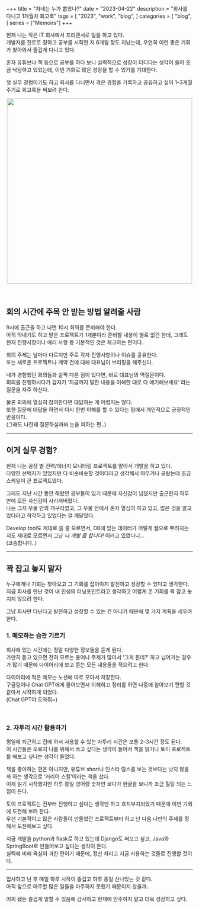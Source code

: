 +++
title = "자네는 누가 뽑았나?"
date = "2023-04-22"
description = "회사를 다니고 1개월차 회고록"
tags = [
    "2023",
    "work",
    "blog",
]
categories = [
    "blog",
]
series = ["Memoirs"]
+++

현재 나는 작은 IT 회사에서 프리랜서로 일을 하고 있다. <br>
개발자를 진로로 정하고 공부를 시작한 지 6개월 정도 지났는데, 우연히 이런 좋은 기회가 찾아와서 즐겁게 다니고 있다.

혼자 유튜브나 책 등으로 공부를 하다 보니 실력적으로 성장이 더디다는 생각이 들어 조금 낙담하고 있었는데, 이번 기회로 많은 성장을 할 수 있기를 기대한다.

첫 실무 경험이기도 하고 회사를 다니면서 겪은 경험을 기록하고 공유하고 싶어 1–3개월 주기로 회고록을 써보려 한다.

<p align="center"><img src="https://github.com/kmseunh/blog/assets/105186724/bfa388ed-86c2-4d3b-80ba-36ba1b0320ec" width="500"></p>

<!--more-->
<br>

## 회의 시간에 주목 안 받는 방법 알려줄 사람

9시에 출근을 하고 나면 10시 회의를 준비해야 한다. <br> 아직 막내기도 하고 맡은 프로젝트가 1개뿐이라 준비할 내용이 별로 없긴 한데, 그래도 현재 진행사항이나 에러 사항 등 기본적인 것은 체크하는 편이다.

회의 주제는 날마다 다르지만 주로 각자 진행사항이나 이슈를 공유한다. <br> 또는 새로운 프로젝트나 계약 건에 대해 대표님이 브리핑을 해주신다.

내가 경험했던 회의들과 살짝 다른 점이 있다면, 바로 대표님의 역질문이다. <br> 회의를 진행하시다가 갑자기 ‘지금까지 말한 내용을 이해한 대로 다 얘기해보세요’ 라는 질문을 자주 하신다.

물론 회의에 열심히 참여한다면 대답하는 게 어렵지는 않다. <br> 또한 질문에 대답을 하면서 다시 한번 이해를 할 수 있다는 점에서 개인적으로 긍정적인 반응이다. <br> (그래도 나한테 질문하실까봐 눈을 피하는 편..)

<hr>

## 이게 실무 경험?

현재 나는 공장 별 전력/에너지 모니터링 프로젝트를 맡아서 개발을 하고 있다. <br> 다양한 선택지가 있었지만 다 비슷비슷할 것이다라고 생각해서 아무거나 골랐는데 조금 스케일이 큰 프로젝트였다.

그래도 지난 시간 동안 해왔던 공부들이 있기 때문에 자신감이 넘쳤지만 출근한지 하루 만에 모든 자신감이 사라져버렸다. <br> 나는 그저 우물 안의 개구리였고, 그 우물 안에서 혼자 열심히 하고 있고, 많은 것을 알고 있다라고 착각하고 있었다는 걸 깨달았다.

Develop tool도 제대로 쓸 줄 모르면서, DB에 있는 데이터가 어떻게 웹으로 뿌려지는지도 제대로 모르면서 그냥 _나 개발 좀 합니다!_ 이러고 있었다니… <br>
(코송합니다..)

<hr>

## 꽉 잡고 놓지 말자

누구에게나 기회는 찾아오고 그 기회를 잡아야지 발전하고 성장할 수 있다고 생각한다. <br> 지금 회사를 만난 것이 내 인생의 터닝포인트라고 생각하고 어렵게 온 기회를 꽉 잡고 놓치지 않으려 한다.

그냥 회사만 다닌다고 발전하고 성장할 수 있는 건 아니기 때문에 몇 가지 계획을 세우려 한다.

### 1. 메모하는 습관 기르기

회사에 있는 시간에는 정말 다양한 정보들을 듣게 된다. <br> 가만히 듣고 있으면 전혀 모르는 용어나 주제가 많아서 ‘그게 뭔데?’ 하고 넘어가는 경우가 많기 때문에 다이어리에 보고 듣는 모든 내용들을 적으려고 한다.

다이어리에 적은 메모는 노션에 따로 모아서 저장한다. <br> 구글링이나 Chat GPT에게 물어보면서 이해하고 정리를 하면 나중에 알아보기 편할 것 같아서 시작하게 되었다. <br> (Chat GPT야 도와줘~)

<br>

### 2. 자투리 시간 활용하기

평일에 퇴근하고 집에 와서 사용할 수 있는 자투리 시간은 보통 2–3시간 정도 된다. <br> 이 시간들은 오로지 나를 위해서 쓰고 싶다는 생각이 들어서 책을 읽거나 토이 프로젝트를 해보고 싶다는 생각이 들었다.

책을 좋아하는 편은 아니지만, 유튜브 short나 인스타 릴스를 보는 것보다는 낫지 않을까 하는 생각으로 ‘커리어 스킬’이라는 책을 샀다. <br> 이제 읽기 시작했지만 하루 종일 영어랑 숫자만 보다가 한글을 보니까 조금 힐링 되는 느낌이 든다.

토이 프로젝트는 전부터 진행하고 싶다는 생각만 하고 흐지부지되었기 때문에 이번 기회에 도전해 보려 한다. <br> 우선 기본적이고 많은 사람들이 만들었던 프로젝트부터 하고 난 다음 나만의 주제를 정해서 도전해보고 싶다.

지금 개발을 python과 flask로 하고 있는데 Django도 써보고 싶고, Java와 SpringBoot로 만들어보고 싶다는 생각이 든다. <br> 실력에 비해 욕심이 과한 편이기 때문에, 정신 차리고 지금 사용하는 것들로 진행할 것이다.

<hr>

입사하고 난 후 매일 하루 시작이 즐겁고 하루 종일 신나있는 것 같다. <br> 아직 앞으로 마주할 많은 일들을 마주하지 못했기 때문이지 않을까..

어찌 됐든 즐겁게 일할 수 있음에 감사하고 현재에 안주하지 말고 더욱 성장하고 싶다.
